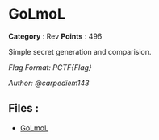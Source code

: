 # GoLmoL

**Category** : Rev
**Points** : 496

Simple secret generation and comparision.

*Flag Format: PCTF{Flag}*

*Author: @carpediem143*

## Files : 
 - [GoLmoL](./GoLmoL)


